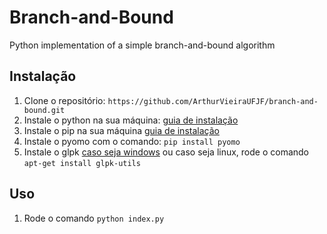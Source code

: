 # Branch-and-Bound
Python implementation of a simple branch-and-bound algorithm

## Instalação

1. Clone o repositório: `https://github.com/ArthurVieiraUFJF/branch-and-bound.git`
2. Instale o python na sua máquina: [guia de instalação](https://python.org.br/index.html)
3. Instale o pip na sua máquina [guia de instalação](https://pip.pypa.io/en/stable/cli/pip_install/)
4. Instale o pyomo com o comando: `pip install pyomo`
5. Instale o glpk [caso seja windows](http://www.osemosys.org/uploads/1/8/5/0/18504136/glpk_installation_guide_for_windows10_-_201702.pdf) ou caso seja linux, rode o comando `apt-get install glpk-utils`

## Uso

1. Rode o comando `python index.py`